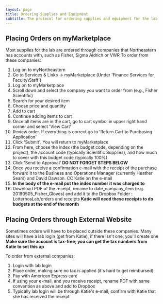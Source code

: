 ```yaml
---
layout: page
title: Ordering Supplies and Equipment
subtitle: The protocol for ordering supplies and equipment for the lab
---
```


## Placing Orders on myMarketplace
Most supplies for the lab are ordered through companies that Northeastern has accounts with, such as Fisher, Sigma Aldrich or VWR
To order from these companies:

1. Log on to myNortheastern
2. Go to Services & Links -> myMarketplace (Under \'Finance Services for Faculty\\Staff\')
3. Log on to myMarketplace
4. Scroll down and select the company you want to order from (e.g., Fisher Scientific)
5. Search for your desired item
6. Choose price and quantity
7. Add to cart
8. Continue adding items to cart
9. Once all items are in the cart, go to cart symbol in upper right hand corner and select \'View Cart\'
10. Review order. If everything is correct go to \'Return Cart to Purchasing Application\'
11. Click \'Submit\'. You will return to myMarketplace
12. From here, choose the index (the budget code, depending on the project), the account code (typically Scientific Supplies), and how much to cover with this budget code (typically 100%)
13. Click \'Send to Approval\'
**DO NOT FORGET STEPS BELOW**
14. Once you receive a confirmation e-mail with the receipt of the purchase forward it to the Business and Operations Manager (currently Heather Sears) and David Dawson. CC Katie on the e-mail
15. **In the body of the e-mail put the index number it was charged to**
16. Download PDF of the receipt, rename to date\_company\_item (e.g. 20180505\_Fisher\_Gloves) and add it to the Dropbox Folder : LotterhosLab/orders and receipts 
**Katie will need these receipts to do budgets at the end of the month**

## Placing Orders through External Website
Sometimes orders will have to be placed outside these companies. Many sites will have a lab login (get from Katie), if there isn't one, you'll create one
**Make sure the account is tax-free; you can get the tax numbers from Katie to set this up**

To order from external companies:

1. Login with lab login
2. Place order, making sure no tax is applied (it\'s hard to get reimbursed)
3. Pay with American Express card
4. If using your e-mail, and you receive receipt, rename PDF with same convention as above and add to Dropbox
5. Typically lab login will be through Katie's e-mail; confirm with Katie that she has received the receipt
